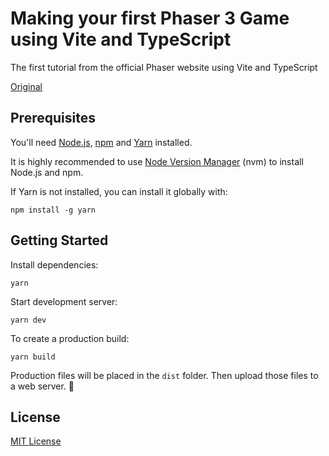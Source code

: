 # Making your first Phaser 3 Game using Vite and TypeScript

The first tutorial from the official Phaser website using Vite and TypeScript

[Original](https://phaser.io/tutorials/making-your-first-phaser-3-game)

## Prerequisites

You'll need [Node.js](https://nodejs.org/en/), [npm](https://www.npmjs.com/) and [Yarn](https://classic.yarnpkg.com/lang/en/) installed.

It is highly recommended to use [Node Version Manager](https://github.com/nvm-sh/nvm) (nvm) to install Node.js and npm.

If Yarn is not installed, you can install it globally with:

```
npm install -g yarn
```

## Getting Started

Install dependencies:

```
yarn
```

Start development server:

```
yarn dev
```

To create a production build:

```
yarn build
```

Production files will be placed in the `dist` folder. Then upload those files to a web server. 🎉

## License

[MIT License](https://github.com/ourcade/phaser3-vite-template/blob/master/LICENSE)
